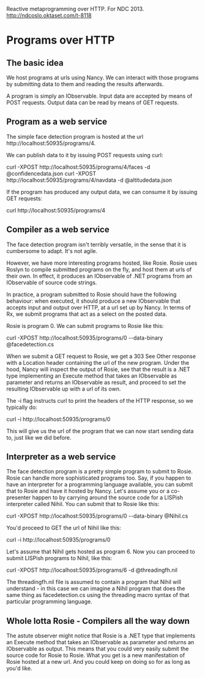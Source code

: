 Reactive metaprogramming over HTTP. For NDC 2013. 
http://ndcoslo.oktaset.com/t-8118

# Programs over HTTP

## The basic idea

We host programs at urls using Nancy. We can interact with those programs by submitting data to them and reading the results afterwards.

A program is simply an IObservable. Input data are accepted by means of POST requests. Output data can be read by means of GET requests.


## Program as a web service

The simple face detection program is hosted at the url http://localhost:50935/programs/4.

We can publish data to it by issuing POST requests using curl:

curl -XPOST http://localhost:50935/programs/4/faces -d @confidencedata.json
curl -XPOST http://localhost:50935/programs/4/navdata -d @altitudedata.json

If the program has produced any output data, we can consume it by issuing GET requests:

curl http://localhost:50935/programs/4



## Compiler as a web service

The face detection program isn't terribly versatile, in the sense that it is cumbersome to adapt. It's not agile.

However, we have more interesting programs hosted, like Rosie. Rosie uses Roslyn to compile submitted programs on the fly, and host them at urls of their own. In effect, it produces an IObservable of .NET programs from an IObservable of source code strings. 

In practice, a program submitted to Rosie should have the following behaviour: when executed, it should produce a new IObservable that accepts input and output over HTTP, at a url set up by Nancy. In terms of Rx, we submit programs that act as a select on the posted data.

Rosie is program 0. We can submit programs to Rosie like this:

curl -XPOST http://localhost:50935/programs/0 --data-binary @facedetection.cs

When we submit a GET request to Rosie, we get a 303 See Other response with a Location header containing the url of the new program. Under the hood, Nancy will inspect the output of Rosie, see that the result is a .NET type implementing an Execute method that takes an IObservable as parameter and returns an IObservable as result, and proceed to set the resulting IObservable up with a url of its own.

The -i flag instructs curl to print the headers of the HTTP response, so we typically do:

curl -i http://localhost:50935/programs/0 

This will give us the url of the program that we can now start sending data to, just like we did before.



## Interpreter as a web service

The face detection program is a pretty simple program to submit to Rosie. Rosie can handle more sophisticated programs too. Say, if you happen to have an interpreter for a programming language available, you can submit that to Rosie and have it hosted by Nancy. Let's assume you or a co-presenter happen to by carrying around the source code for a LISPish interpreter called Nihil. You can submit that to Rosie like this:

curl -XPOST http://localhost:50935/programs/0 --data-binary @Nihil.cs

You'd proceed to GET the url of Nihil like this:

curl -i http://localhost:50935/programs/0

Let's assume that Nihil gets hosted as program 6. Now you can proceed to submit LISPish programs to Nihil, like this:

curl -XPOST http://localhost:50935/programs/6 -d @threadingfh.nil

The threadingfh.nil file is assumed to contain a program that Nihil will understand - in this case we can imagine a Nihil program that does the same thing as facedetection.cs using the threading macro syntax of that particular programming language.



## Whole lotta Rosie - Compilers all the way down

The astute observer might notice that Rosie is a .NET type that implements an Execute method that takes an IObservable as parameter and returns an IObservable as output. This means that you could very easily submit the source code for Rosie to Rosie. What you get is a new manifestation of Rosie hosted at a new url. And you could keep on doing so for as long as you'd like.
